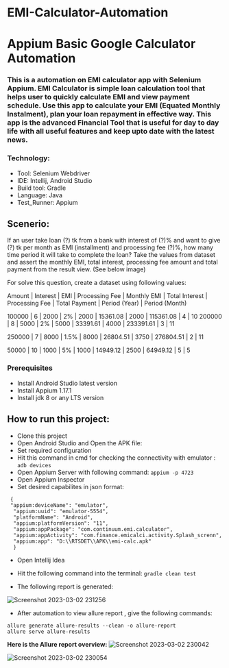 # EMI-Calculator-Automation

# Appium Basic Google Calculator Automation
### This is a automation on EMI calculator app with Selenium Appium. EMI Calculator is simple loan calculation tool that helps user to quickly calculate EMI and view payment schedule. Use this app to calculate your EMI (Equated Monthly Instalment), plan your loan repayment in effective way. This app is the advanced Financial Tool that is useful for day to day life with all useful features and keep upto date with the latest news.

### Technology: </br>
- Tool: Selenium Webdriver
- IDE: Intellij, Android Studio
- Build tool: Gradle
- Language: Java
- Test_Runner: Appium


## Scenerio:
If an user take loan (?) tk from a bank with interest of (?)% and  want to give (?) tk per month as EMI (installment) and processing fee (?)%, how many time period it will take to complete the loan? Take the values from dataset and assert the monthly EMI, total interest, processing fee amount and total payment from the result view. (See below image)

For solve this question, create a dataset using following values:

Amount | Interest | EMI | Processing Fee | Monthly EMI | Total Interest | Processing Fee | Total Payment | Period (Year) | Period (Month)

100000 | 6 | 2000 | 2% | 2000 | 15361.08 | 2000 | 115361.08 | 4 | 10
200000 | 8 | 5000 | 2% | 5000 | 33391.61 | 4000 | 233391.61 | 3 | 11

250000 | 7 | 8000 | 1.5% | 8000 | 26804.51 | 3750 | 276804.51 | 2 | 11

50000 | 10 | 1000 | 5% | 1000 | 14949.12 | 2500 | 64949.12 | 5 | 5

### Prerequisites</br>
- Install Android Studio latest version
- Install Appium 1.17.1
- Install jdk 8 or any LTS version

## How to run this project:

- Clone this project
- Open Android Studio and Open the APK file:
- Set required configuration 
- Hit this command in cmd for checking the connectivity with emulator : ``adb devices``
- Open Appium Server with following command: ```appium -p 4723```
- Open Appium Inspector
- Set desired capabilites in json format:
``` 
 {
 "appium:deviceName": "emulator",
  "appium:uuid": "emulator-5554",
  "platformName": "Android",
  "appium:platformVersion": "11",
  "appium:appPackage": "com.continuum.emi.calculator",
  "appium:appActivity": "com.finance.emicalci.activity.Splash_screnn",
  "appium:app": "D:\\RTSDET\\APK\\emi-calc.apk"
  }
```
- Open Intellij Idea
- Hit the following command into the terminal: ```gradle clean test```

- The following report is generated:

![Screenshot 2023-03-02 231256](https://user-images.githubusercontent.com/58912515/222506152-ad2d3195-c657-44cb-aba7-c98536586d80.png)


- After automation to view allure report , give the following commands:
 ```
allure generate allure-results --clean -o allure-report
allure serve allure-results
 ```
**Here is the Allure report overview:**
![Screenshot 2023-03-02 230042](https://user-images.githubusercontent.com/58912515/222506112-51dee7cc-649c-4f7a-a03d-cbbf8da11b60.png)

![Screenshot 2023-03-02 230054](https://user-images.githubusercontent.com/58912515/222506128-8ed7297a-52c4-42fb-85d2-0c7097b101ed.png)












